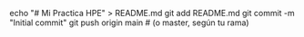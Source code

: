 echo "# Mi Practica HPE" > README.md
git add README.md
git commit -m "Initial commit"
git push origin main  # (o master, según tu rama)
